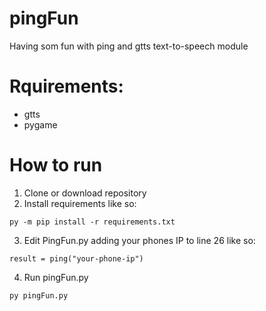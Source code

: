 # pingFun
Having som fun with ping and gtts text-to-speech module

# Rquirements:
* gtts
* pygame

# How to run
1. Clone or download repository
2. Install requirements like so:
```
py -m pip install -r requirements.txt
```
3. Edit PingFun.py adding your phones IP to line 26 like so:
```python3
result = ping("your-phone-ip")
```
4. Run pingFun.py
```
py pingFun.py
```
